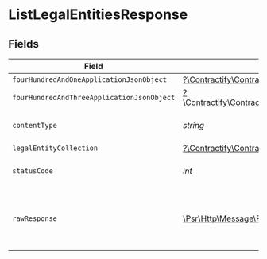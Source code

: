 # ListLegalEntitiesResponse


## Fields

| Field                                                                                                                                                              | Type                                                                                                                                                               | Required                                                                                                                                                           | Description                                                                                                                                                        |
| ------------------------------------------------------------------------------------------------------------------------------------------------------------------ | ------------------------------------------------------------------------------------------------------------------------------------------------------------------ | ------------------------------------------------------------------------------------------------------------------------------------------------------------------ | ------------------------------------------------------------------------------------------------------------------------------------------------------------------ |
| `fourHundredAndOneApplicationJsonObject`                                                                                                                           | [?\Contractify\ContractifyAPI\Models\Operations\ListLegalEntitiesResponseBody](../../Models/Operations/ListLegalEntitiesResponseBody.md)                           | :heavy_minus_sign:                                                                                                                                                 | Unauthenticated                                                                                                                                                    |
| `fourHundredAndThreeApplicationJsonObject`                                                                                                                         | [?\Contractify\ContractifyAPI\Models\Operations\ListLegalEntitiesLegalEntitiesResponseBody](../../Models/Operations/ListLegalEntitiesLegalEntitiesResponseBody.md) | :heavy_minus_sign:                                                                                                                                                 | Forbidden                                                                                                                                                          |
| `contentType`                                                                                                                                                      | *string*                                                                                                                                                           | :heavy_check_mark:                                                                                                                                                 | HTTP response content type for this operation                                                                                                                      |
| `legalEntityCollection`                                                                                                                                            | [?\Contractify\ContractifyAPI\Models\Shared\LegalEntityCollection](../../Models/Shared/LegalEntityCollection.md)                                                   | :heavy_minus_sign:                                                                                                                                                 | OK                                                                                                                                                                 |
| `statusCode`                                                                                                                                                       | *int*                                                                                                                                                              | :heavy_check_mark:                                                                                                                                                 | HTTP response status code for this operation                                                                                                                       |
| `rawResponse`                                                                                                                                                      | [\Psr\Http\Message\ResponseInterface](https://www.php-fig.org/psr/psr-7/#33-psrhttpmessageresponseinterface)                                                       | :heavy_minus_sign:                                                                                                                                                 | Raw HTTP response; suitable for custom response parsing                                                                                                            |